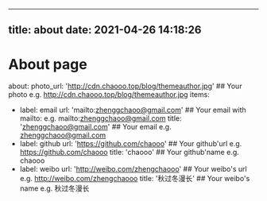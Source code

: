 <!--
 * @Description:
 * @Author: 王建军<wangjianjun@372163.com>
 * @Date: 2021-04-26 14:18:26
-->
---
title: about
date: 2021-04-26 14:18:26
---
# About page
about:
  photo_url: 'http://cdn.chaooo.top/blog/themeauthor.jpg' ## Your photo e.g. http://cdn.chaooo.top/blog/themeauthor.jpg
  items:
  - label: email
    url: 'mailto:zhenggchaoo@gmail.com'  ## Your email with mailto: e.g.  mailto:zhenggchaoo@gmail.com
    title: 'zhenggchaoo@gmail.com' ## Your email e.g.  zhenggchaoo@gmail.com
  - label: github
    url: 'https://github.com/chaooo' ## Your github'url e.g.  https://github.com/chaooo
    title: 'chaooo' ## Your github'name e.g.  chaooo
  - label: weibo
    url: 'http://weibo.com/zhengchaooo' ## Your weibo's url e.g.  http://weibo.com/zhengchaooo
    title: '秋过冬漫长' ## Your weibo's name e.g.  秋过冬漫长
